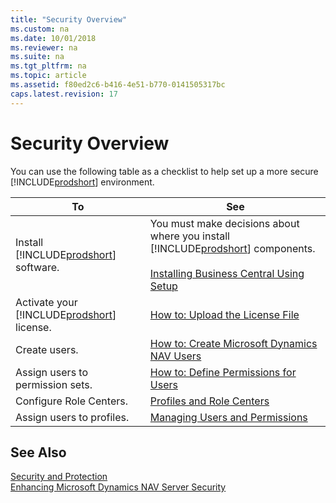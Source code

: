 ```yaml
---
title: "Security Overview"
ms.custom: na
ms.date: 10/01/2018
ms.reviewer: na
ms.suite: na
ms.tgt_pltfrm: na
ms.topic: article
ms.assetid: f80ed2c6-b416-4e51-b770-0141505317bc
caps.latest.revision: 17
---
```

# Security Overview
You can use the following table as a checklist to help set up a more secure [!INCLUDE[prodshort](../developer/includes/prodshort.md)] environment.  
  
|To|See|  
|--------|---------|  
|Install [!INCLUDE[prodshort](../developer/includes/prodshort.md)] software.|You must make decisions about where you install [!INCLUDE[prodshort](../developer/includes/prodshort.md)] components.<br /><br /> [Installing Business Central Using Setup](../deployment/install-using-setup.md)|  
|Activate your [!INCLUDE[prodshort](../developer/includes/prodshort.md)] license.|[How to: Upload the License File](How-to--Upload-the-License-File.md)|  
|Create users.|[How to: Create Microsoft Dynamics NAV Users](How-to--Create-Microsoft-Dynamics-NAV-Users.md)|  
|Assign users to permission sets.|[How to: Define Permissions for Users](How-to--Define-Permissions-for-Users.md)|  
|Configure Role Centers.|[Profiles and Role Centers](Profiles-and-Role-Centers.md)|  
|Assign users to profiles.|[Managing Users and Permissions]( /dynamics365/business-central/ui-how-users-permissions)|  
  
## See Also  
 [Security and Protection](Security-and-Protection.md)   
 [Enhancing Microsoft Dynamics NAV Server Security](Enhancing-Microsoft-Dynamics-NAV-Server-Security.md)